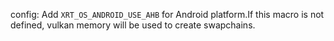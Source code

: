 config: Add `XRT_OS_ANDROID_USE_AHB` for Android platform.If this macro is not defined, vulkan memory will be used to create swapchains.
